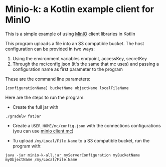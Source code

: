 # Minio-k: a Kotlin example client for MinIO

This is a simple example of using [MinIO](https://min.io/) client libraries in Kotlin

This program uploads a file into an S3 compatible bucket. The host configuration can be provided in two ways:
1. Using the environment variables endpoint, accessKey, secretKey
2. Through the mc/config.json (it's the same that mc uses) and passing a configuration name as first parameter to the program

These are the command line parameters:

 `[configurationName] bucketName objectName localFileName`
 
Here are the steps to run the program:

* Create the full jar with 

`./gradelw fatJar`

* Create a `USER_HOME/mc/config.json` with the connections configurations 
(you can use [minio client mc](https://docs.min.io/docs/minio-client-quickstart-guide.html))

* Tu upload `/my/Local/File.Name` to a S3 compatible bucket, run the program with: 

`java -jar minio-k-all.jar myServerConfiguration myBucketName myObjectName /my/Local/File.Name`


